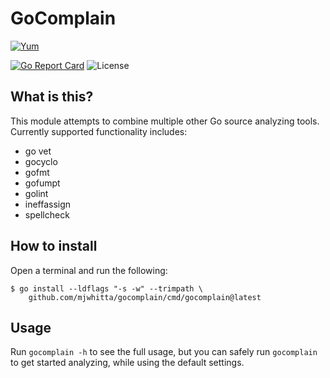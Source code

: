 # GoComplain

[![Yum](https://img.shields.io/badge/-Buy%20me%20a%20cookie-blue?labelColor=grey&logo=cookiecutter&style=for-the-badge)](https://www.buymeacoffee.com/mjwhitta)

[![Go Report Card](https://goreportcard.com/badge/github.com/mjwhitta/gocomplain?style=for-the-badge)](https://goreportcard.com/report/github.com/mjwhitta/gocomplain)
![License](https://img.shields.io/github/license/mjwhitta/gocomplain?style=for-the-badge)

## What is this?

This module attempts to combine multiple other Go source analyzing
tools. Currently supported functionality includes:

- go vet
- gocyclo
- gofmt
- gofumpt
- golint
- ineffassign
- spellcheck

## How to install

Open a terminal and run the following:

```
$ go install --ldflags "-s -w" --trimpath \
    github.com/mjwhitta/gocomplain/cmd/gocomplain@latest
```

## Usage

Run `gocomplain -h` to see the full usage, but you can safely run
`gocomplain` to get started analyzing, while using the default
settings.
